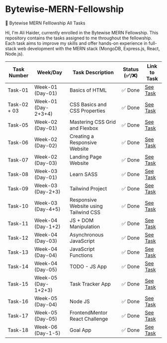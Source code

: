 # Bytewise-MERN-Fellowship

🚀 Bytewise MERN Felllowship All Tasks

Hi, I'm Ali Haider, currently enrolled in the Bytewise MERN Fellowship. This repository contains the tasks assigned to me throughout the fellowship. Each task aims to improve my skills and offer hands-on experience in full-stack web development with the MERN stack (MongoDB, Express.js, React, Node.js).

| Task Number | Week/Day            | Task Description                      | Status (✅/❌) | Link to Task          |
| ----------- | ------------------- | ------------------------------------- | ------------- | --------------------- |
| Task-01     | Week-01 (Day-01)    | Basics of HTML                        | ✅ Done       | [See Task](./Week1%20/Day%201) |
| Task-02 + 03| Week-01 (Day-2+3+4) | CSS Basics and CSS Properties         | ✅ Done       | [See Task](./Week1%20/Day%202) |
| Task-05     | Week-02 (Day-01)    | Mastering CSS Grid and Flexbox        | ✅ Done       | [See Task](./Week%202/Day%201) |
| Task-06     | Week-02 (Day-02)    | Creating a Responsive Website         | ✅ Done       | [See Task](./Week%202/Day%202) |
| Task-07     | Week-02 (Day-03)    | Landing Page Website                  | ✅ Done       | [See Task](./Week%202/Day%203)   |
| Task-08     | Week-03 (Day-01)    | Learn SASS                            | ✅ Done       | [See Task](./Week%2003/Day%201)   |
| Task-09     | Week-03 (Day-2+3)   | Tailwind Project                      | ✅ Done       | [See Task](./Week%2003/Day%202%20%2B%203)   |
| Task-10     | Week-03 (Day-4+5)   | Responsive Website using Tailwind CSS | ✅ Done       | [See Task](./Week%2003/Day%204%20%2B%205) |
| Task-11     | Week-04 (Day-1+2)   | JS + DOM Manipulation                 | ✅ Done       | [See Task](./Week%204/Day%201%2B2) |
| Task-12     | Week-04 (Day-03)    | Asynchronous JavaScript               | ✅ Done       | [See Task](./Week%204/Day%203) |
| Task-13     | Week-04 (Day-04)    | JavaScript Functions                  | ✅ Done       | [See Task](./Week%204/Day%204) |
| Task-14     | Week-04 (Day-05)    | TODO - JS App                         | ✅ Done       | [See Task](./Week%204/Day%205) |
| Task-15     | Week-05 (Day-1+2+3) | Task Tracker App                      | ✅ Done       | [See Task](./Week%205/Day%201%2B2%2B3/react-task-tracker) |
| Task-16     | Week-05 (Day-04)    | Node JS                               | ✅ Done       | [See Task](./Week%205/Day%204) |
| Task-17     | Week-05 (Day-05)    | FrontendMentor React Challenge        | ✅ Done       | [See Task](./Week%205/Day%205/Advice%20Generator%20Challenge) |
| Task-18     | Week-06 (Day-1-5)    | Goal App                             | ✅ Done       | [See Task](./Week%206/Goal%20App) |



